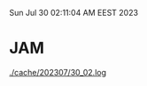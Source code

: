 Sun Jul 30 02:11:04 AM EEST 2023
# JAM
<a href='./cache/202307/30_02.log'>./cache/202307/30_02.log</a>
